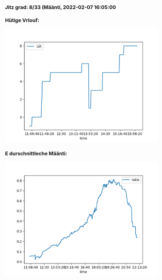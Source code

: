 ### Jitz grad: 8/33 (Määnti, 2022-02-07 16:05:00

### Hütige Vrlouf:
![Graph](Today.png)

### E durschnittleche Määnti:
![Graph](Määnti.png)